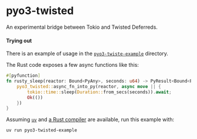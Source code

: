 # pyo3-twisted

An experimental bridge between Tokio and Twisted Deferreds.

#### Trying out

There is an example of usage in the [`pyo3-twiste-example`](./pyo3-twisted-example/) directory.

The Rust code exposes a few async functions like this:

```rust
#[pyfunction]
fn rusty_sleep(reactor: Bound<PyAny>, seconds: u64) -> PyResult<Bound<PyAny>> {
    pyo3_twisted::async_fn_into_py(reactor, async move || {
        tokio::time::sleep(Duration::from_secs(seconds)).await;
        Ok(())
    })
}
```

Assuming [`uv`](https://docs.astral.sh/uv/) and [a Rust compiler](https://www.rust-lang.org/learn/get-started) are available, run this example with:

```bash
uv run pyo3-twisted-example
```
